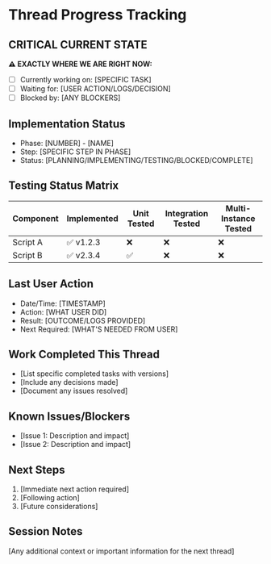 # Thread Progress Tracking

## CRITICAL CURRENT STATE
**⚠️ EXACTLY WHERE WE ARE RIGHT NOW:**
- [ ] Currently working on: [SPECIFIC TASK]
- [ ] Waiting for: [USER ACTION/LOGS/DECISION]
- [ ] Blocked by: [ANY BLOCKERS]

## Implementation Status
- Phase: [NUMBER] - [NAME]
- Step: [SPECIFIC STEP IN PHASE]
- Status: [PLANNING/IMPLEMENTING/TESTING/BLOCKED/COMPLETE]

## Testing Status Matrix
| Component | Implemented | Unit Tested | Integration Tested | Multi-Instance Tested | 
|-----------|------------|-------------|--------------------|-----------------------|
| Script A  | ✅ v1.2.3  | ❌          | ❌                 | ❌                    |
| Script B  | ✅ v2.3.4  | ✅          | ❌                 | ❌                    |

## Last User Action
- Date/Time: [TIMESTAMP]
- Action: [WHAT USER DID]
- Result: [OUTCOME/LOGS PROVIDED]
- Next Required: [WHAT'S NEEDED FROM USER]

## Work Completed This Thread
- [List specific completed tasks with versions]
- [Include any decisions made]
- [Document any issues resolved]

## Known Issues/Blockers
- [Issue 1: Description and impact]
- [Issue 2: Description and impact]

## Next Steps
1. [Immediate next action required]
2. [Following action]
3. [Future considerations]

## Session Notes
[Any additional context or important information for the next thread]
